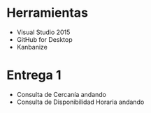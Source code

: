# Herramientas
* Visual Studio 2015
* GitHub for Desktop
* Kanbanize

# Entrega 1
* Consulta de Cercanía andando
* Consulta de Disponibilidad Horaria andando